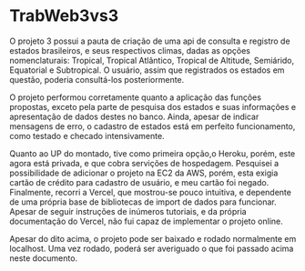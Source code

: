 # TrabWeb3vs3

O projeto 3 possui a pauta de criação de uma api de consulta e registro de estados brasileiros, 
  e seus respectivos climas, dadas as opções nomenclaturais:
  Tropical, Tropical Atlântico, Tropical de Altitude, Semiárido, Equatorial e Subtropical. O usuário, 
  assim que registrados os estados em questão, poderia consultá-los posteriormente.
  
O projeto performou corretamente quanto a aplicação das funções propostas, exceto pela parte de pesquisa 
  dos estados e suas informações e apresentação de dados destes no banco. Ainda, apesar de indicar mensagens 
  de erro, o cadastro de estados está em perfeito funcionamento, como testado e checado intensivamente. 

Quanto ao UP do montado, tive como primeira opção,o Heroku, porém, este agora está privada, e que cobra 
  servições de hospedagem. Pesquisei a possibilidade de adicionar o projeto na EC2 da AWS, porém, esta exigia 
  cartão de crédito para cadastro de usuário, e meu cartão foi negado. Finalmente, recorri a Vercel, que mostrou-se 
  pouco intuitiva, e dependente de uma própria base de bibliotecas de import de dados para funcionar. Apesar de seguir
  instruções de inúmeros tutoriais, e da própria documentação do Vercel, não fui capaz de implementar o projeto online.
  
 Apesar do dito acima, o projeto pode ser baixado e rodado normalmente em localhost. Uma vez rodado, poderá ser averiguado 
  o que foi passado acima neste documento.
